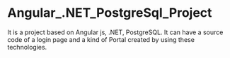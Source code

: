 # Angular_.NET_PostgreSql_Project
It is a project based on Angular js, .NET, PostgreSQL.
It can have a source code of a login page and a kind of Portal created by using these technologies.
